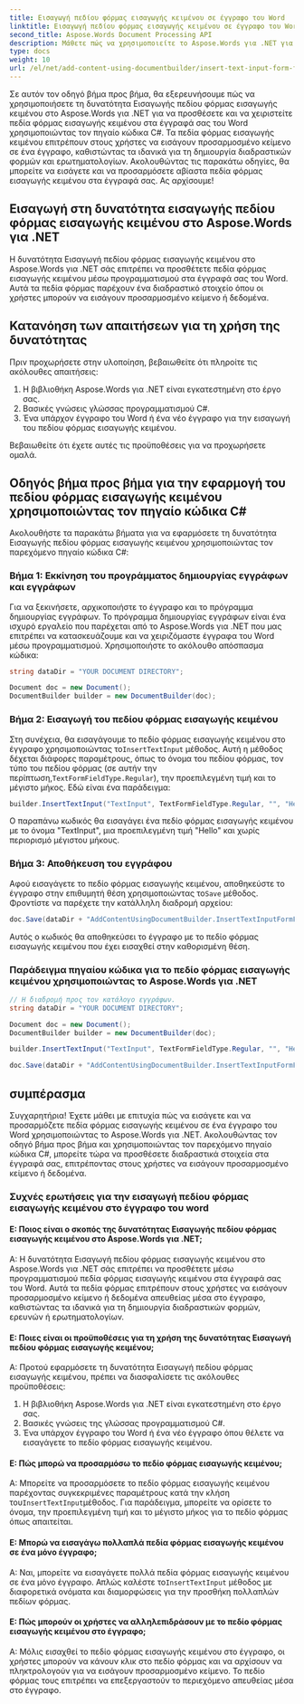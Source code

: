 ```yaml
---
title: Εισαγωγή πεδίου φόρμας εισαγωγής κειμένου σε έγγραφο του Word
linktitle: Εισαγωγή πεδίου φόρμας εισαγωγής κειμένου σε έγγραφο του Word
second_title: Aspose.Words Document Processing API
description: Μάθετε πώς να χρησιμοποιείτε το Aspose.Words για .NET για την εισαγωγή πεδίου φόρμας εισαγωγής κειμένου σε έγγραφα του Word με αυτόν τον αναλυτικό οδηγό.
type: docs
weight: 10
url: /el/net/add-content-using-documentbuilder/insert-text-input-form-field/
---
```

Σε αυτόν τον οδηγό βήμα προς βήμα, θα εξερευνήσουμε πώς να χρησιμοποιήσετε τη δυνατότητα Εισαγωγής πεδίου φόρμας εισαγωγής κειμένου στο Aspose.Words για .NET για να προσθέσετε και να χειριστείτε πεδία φόρμας εισαγωγής κειμένου στα έγγραφά σας του Word χρησιμοποιώντας τον πηγαίο κώδικα C#. Τα πεδία φόρμας εισαγωγής κειμένου επιτρέπουν στους χρήστες να εισάγουν προσαρμοσμένο κείμενο σε ένα έγγραφο, καθιστώντας τα ιδανικά για τη δημιουργία διαδραστικών φορμών και ερωτηματολογίων. Ακολουθώντας τις παρακάτω οδηγίες, θα μπορείτε να εισάγετε και να προσαρμόσετε αβίαστα πεδία φόρμας εισαγωγής κειμένου στα έγγραφά σας. Ας αρχίσουμε!

## Εισαγωγή στη δυνατότητα εισαγωγής πεδίου φόρμας εισαγωγής κειμένου στο Aspose.Words για .NET

Η δυνατότητα Εισαγωγή πεδίου φόρμας εισαγωγής κειμένου στο Aspose.Words για .NET σάς επιτρέπει να προσθέτετε πεδία φόρμας εισαγωγής κειμένου μέσω προγραμματισμού στα έγγραφά σας του Word. Αυτά τα πεδία φόρμας παρέχουν ένα διαδραστικό στοιχείο όπου οι χρήστες μπορούν να εισάγουν προσαρμοσμένο κείμενο ή δεδομένα.

## Κατανόηση των απαιτήσεων για τη χρήση της δυνατότητας

Πριν προχωρήσετε στην υλοποίηση, βεβαιωθείτε ότι πληροίτε τις ακόλουθες απαιτήσεις:

1. Η βιβλιοθήκη Aspose.Words για .NET είναι εγκατεστημένη στο έργο σας.
2. Βασικές γνώσεις γλώσσας προγραμματισμού C#.
3. Ένα υπάρχον έγγραφο του Word ή ένα νέο έγγραφο για την εισαγωγή του πεδίου φόρμας εισαγωγής κειμένου.

Βεβαιωθείτε ότι έχετε αυτές τις προϋποθέσεις για να προχωρήσετε ομαλά.

## Οδηγός βήμα προς βήμα για την εφαρμογή του πεδίου φόρμας εισαγωγής κειμένου χρησιμοποιώντας τον πηγαίο κώδικα C#

Ακολουθήστε τα παρακάτω βήματα για να εφαρμόσετε τη δυνατότητα Εισαγωγής πεδίου φόρμας εισαγωγής κειμένου χρησιμοποιώντας τον παρεχόμενο πηγαίο κώδικα C#:

### Βήμα 1: Εκκίνηση του προγράμματος δημιουργίας εγγράφων και εγγράφων

Για να ξεκινήσετε, αρχικοποιήστε το έγγραφο και το πρόγραμμα δημιουργίας εγγράφων. Το πρόγραμμα δημιουργίας εγγράφων είναι ένα ισχυρό εργαλείο που παρέχεται από το Aspose.Words για .NET που μας επιτρέπει να κατασκευάζουμε και να χειριζόμαστε έγγραφα του Word μέσω προγραμματισμού. Χρησιμοποιήστε το ακόλουθο απόσπασμα κώδικα:

```csharp
string dataDir = "YOUR DOCUMENT DIRECTORY";

Document doc = new Document();
DocumentBuilder builder = new DocumentBuilder(doc);
```

### Βήμα 2: Εισαγωγή του πεδίου φόρμας εισαγωγής κειμένου

 Στη συνέχεια, θα εισαγάγουμε το πεδίο φόρμας εισαγωγής κειμένου στο έγγραφο χρησιμοποιώντας το`InsertTextInput` μέθοδος. Αυτή η μέθοδος δέχεται διάφορες παραμέτρους, όπως το όνομα του πεδίου φόρμας, τον τύπο του πεδίου φόρμας (σε αυτήν την περίπτωση,`TextFormFieldType.Regular`), την προεπιλεγμένη τιμή και το μέγιστο μήκος. Εδώ είναι ένα παράδειγμα:

```csharp
builder.InsertTextInput("TextInput", TextFormFieldType.Regular, "", "Hello", 0);
```

Ο παραπάνω κωδικός θα εισαγάγει ένα πεδίο φόρμας εισαγωγής κειμένου με το όνομα "TextInput", μια προεπιλεγμένη τιμή "Hello" και χωρίς περιορισμό μέγιστου μήκους.

### Βήμα 3: Αποθήκευση του εγγράφου

 Αφού εισαγάγετε το πεδίο φόρμας εισαγωγής κειμένου, αποθηκεύστε το έγγραφο στην επιθυμητή θέση χρησιμοποιώντας το`Save` μέθοδος. Φροντίστε να παρέχετε την κατάλληλη διαδρομή αρχείου:

```csharp
doc.Save(dataDir + "AddContentUsingDocumentBuilder.InsertTextInputFormField.docx");
```

Αυτός ο κωδικός θα αποθηκεύσει το έγγραφο με το πεδίο φόρμας εισαγωγής κειμένου που έχει εισαχθεί στην καθορισμένη θέση.

### Παράδειγμα πηγαίου κώδικα για το πεδίο φόρμας εισαγωγής κειμένου χρησιμοποιώντας το Aspose.Words για .NET

```csharp
// Η διαδρομή προς τον κατάλογο εγγράφων.
string dataDir = "YOUR DOCUMENT DIRECTORY";

Document doc = new Document();
DocumentBuilder builder = new DocumentBuilder(doc);

builder.InsertTextInput("TextInput", TextFormFieldType.Regular, "", "Hello", 0);

doc.Save(dataDir + "AddContentUsingDocumentBuilder.InsertTextInputFormField.docx");
```

## συμπέρασμα

Συγχαρητήρια! Έχετε μάθει με επιτυχία πώς να εισάγετε και να προσαρμόζετε πεδία φόρμας εισαγωγής κειμένου σε ένα έγγραφο του Word χρησιμοποιώντας το Aspose.Words για .NET. Ακολουθώντας τον οδηγό βήμα προς βήμα και χρησιμοποιώντας τον παρεχόμενο πηγαίο κώδικα C#, μπορείτε τώρα να προσθέσετε διαδραστικά στοιχεία στα έγγραφά σας, επιτρέποντας στους χρήστες να εισάγουν προσαρμοσμένο κείμενο ή δεδομένα.

### Συχνές ερωτήσεις για την εισαγωγή πεδίου φόρμας εισαγωγής κειμένου στο έγγραφο του word

#### Ε: Ποιος είναι ο σκοπός της δυνατότητας Εισαγωγής πεδίου φόρμας εισαγωγής κειμένου στο Aspose.Words για .NET;

Α: Η δυνατότητα Εισαγωγή πεδίου φόρμας εισαγωγής κειμένου στο Aspose.Words για .NET σάς επιτρέπει να προσθέτετε μέσω προγραμματισμού πεδία φόρμας εισαγωγής κειμένου στα έγγραφά σας του Word. Αυτά τα πεδία φόρμας επιτρέπουν στους χρήστες να εισάγουν προσαρμοσμένο κείμενο ή δεδομένα απευθείας μέσα στο έγγραφο, καθιστώντας τα ιδανικά για τη δημιουργία διαδραστικών φορμών, ερευνών ή ερωτηματολογίων.

#### Ε: Ποιες είναι οι προϋποθέσεις για τη χρήση της δυνατότητας Εισαγωγή πεδίου φόρμας εισαγωγής κειμένου;

Α: Προτού εφαρμόσετε τη δυνατότητα Εισαγωγή πεδίου φόρμας εισαγωγής κειμένου, πρέπει να διασφαλίσετε τις ακόλουθες προϋποθέσεις:
1. Η βιβλιοθήκη Aspose.Words για .NET είναι εγκατεστημένη στο έργο σας.
2. Βασικές γνώσεις της γλώσσας προγραμματισμού C#.
3. Ένα υπάρχον έγγραφο του Word ή ένα νέο έγγραφο όπου θέλετε να εισαγάγετε το πεδίο φόρμας εισαγωγής κειμένου.

#### Ε: Πώς μπορώ να προσαρμόσω το πεδίο φόρμας εισαγωγής κειμένου;

 Α: Μπορείτε να προσαρμόσετε το πεδίο φόρμας εισαγωγής κειμένου παρέχοντας συγκεκριμένες παραμέτρους κατά την κλήση του`InsertTextInput`μέθοδος. Για παράδειγμα, μπορείτε να ορίσετε το όνομα, την προεπιλεγμένη τιμή και το μέγιστο μήκος για το πεδίο φόρμας όπως απαιτείται.

#### Ε: Μπορώ να εισαγάγω πολλαπλά πεδία φόρμας εισαγωγής κειμένου σε ένα μόνο έγγραφο;

 Α: Ναι, μπορείτε να εισαγάγετε πολλά πεδία φόρμας εισαγωγής κειμένου σε ένα μόνο έγγραφο. Απλώς καλέστε το`InsertTextInput` μέθοδος με διαφορετικά ονόματα και διαμορφώσεις για την προσθήκη πολλαπλών πεδίων φόρμας.

#### Ε: Πώς μπορούν οι χρήστες να αλληλεπιδράσουν με το πεδίο φόρμας εισαγωγής κειμένου στο έγγραφο;

Α: Μόλις εισαχθεί το πεδίο φόρμας εισαγωγής κειμένου στο έγγραφο, οι χρήστες μπορούν να κάνουν κλικ στο πεδίο φόρμας και να αρχίσουν να πληκτρολογούν για να εισάγουν προσαρμοσμένο κείμενο. Το πεδίο φόρμας τους επιτρέπει να επεξεργαστούν το περιεχόμενο απευθείας μέσα στο έγγραφο.